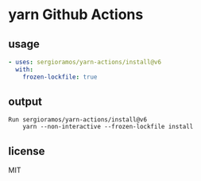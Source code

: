 # yarn Github Actions

## usage

```yml
- uses: sergioramos/yarn-actions/install@v6
  with:
    frozen-lockfile: true
```

## output

```
Run sergioramos/yarn-actions/install@v6
    yarn --non-interactive --frozen-lockfile install
```

## license

MIT
